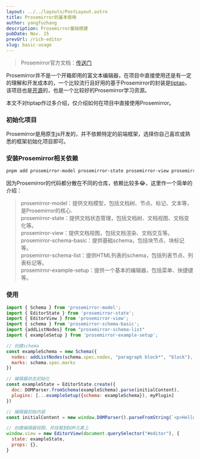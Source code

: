 ```yaml
---
layout: ../../layouts/PostLayout.astro
title: Prosemirror的基本使用
author: yangfuzhang
description: Prosemirror基础搭建
pubDate: Nov. 15
prevUrl: /rich-editor
slug: basic-usage
---
```

> Prosemirror官方文档：<a class="markdown-link" href="https://prosemirror.net" target="_blank">传送门</a>

Prosemirror并不是一个开箱即用的富文本编辑器，在项目中直接使用还是有一定的理解和开发成本的，一个比较流行且好用的基于Prosemirror的封装是<a href="https://tiptap.dev/" target="_blank">tiptap</a>，该项目也是<a href="https://github.com/ueberdosis/tiptap" target="_blank">开源</a>的，也是一个比较好的Prosemirror学习资源。

本文不对tiptap作过多介绍，仅介绍如何在项目中直接使用Prosemirror。

### 初始化项目
Prosemirror是用原生js开发的，并不依赖特定的前端框架，选择你自己喜欢或熟悉的框架初始化项目即可。

### 安装Prosemirror相关依赖
```bash
pnpm add prosemirror-model prosemirror-state prosemirror-view prosemirror-schema-basic prosemirror-schema-list prosemirror-example-setup
```
因为Prosemirror的代码都分散在不同的仓库，依赖比较多😂，这里作一个简单的介绍：


> prosemirror-model：提供文档模型，包括文档树、节点、标记、文本等，是Prosemirror的核心.<br>
> prosemirror-state：提供文档状态管理，包括文档树、文档视图、文档变化等。<br>
> prosemirror-view：提供文档视图，包括文档渲染、文档交互等。<br>
> prosemirror-schema-basic：提供基础schema，包括块节点、块标记等。<br>
> prosemirror-schema-list：提供HTML列表的schema，包括列表节点、列表标记等。<br>
> prosemirror-example-setup：提供一个基本的编辑器，包括菜单、快捷键等。<br>

### 使用
```js
import { Schema } from 'prosemirror-model';
import { EditorState } from 'prosemirror-state';
import { EditorView } from 'prosemirror-view';
import { schema } from 'prosemirror-schema-basic';
import {addListNodes} from "prosemirror-schema-list"
import { exampleSetup } from 'prosemirror-example-setup';

// 创建schema
const exampleSchema = new Schema({
  nodes: addListNodes(schema.spec.nodes, "paragraph block*", "block"),
  marks: schema.spec.marks
})

// 编辑器状态初始化
const exampleState = EditorState.create({
  doc: DOMParser.fromSchema(exampleSchema).parse(initialContent),
  plugins: [...exampleSetup({schema: exampleSchema}), myPlugin]
})

// 编辑器初始内容
const initialContent = new window.DOMParser().parseFromString(`<p>Hello world!<strong>bold text</strong></p>`, "text/html")

// 创建编辑器视图，并挂载到DOM元素上
window.view = new EditorView(document.querySelector("#editor"), {
  state: exampleState,
  props: {},
}
```

